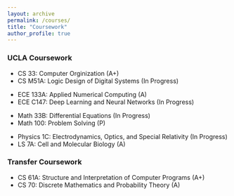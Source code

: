 ```yaml
---
layout: archive
permalink: /courses/
title: "Coursework"
author_profile: true
---
```


### UCLA Coursework

- CS 33: Computer Orginization (A+)
- CS M51A: Logic Design of Digital Systems (In Progress)

<!-- -->
  
- ECE 133A: Applied Numerical Computing (A)
- ECE C147: Deep Learning and Neural Networks (In Progress)

<!-- -->

- Math 33B: Differential Equations (In Progress)
- Math 100: Problem Solving (P)

<!-- -->

- Physics 1C: Electrodynamics, Optics, and Special Relativity (In Progress)
- LS 7A: Cell and Molecular Biology (A)

<!-- -->

### Transfer Coursework

- CS 61A: Structure and Interpretation of Computer Programs (A+)
- CS 70: Discrete Mathematics and Probability Theory (A)




